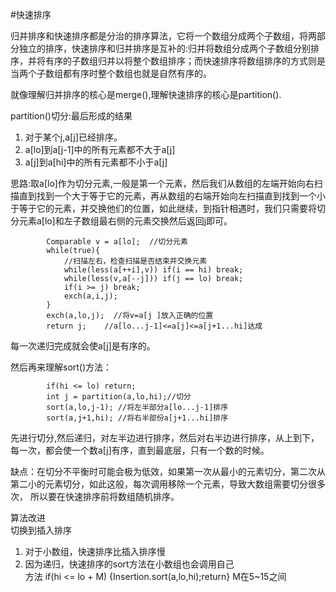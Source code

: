 #快速排序  

归并排序和快速排序都是分治的排序算法，它将一个数组分成两个子数组，将两部分独立的排序，快速排序和归并排序是互补的:归并将数组分成两个子数组分别排序，并将有序的子数组归并以将整个数组排序；而快速排序将数组排序的方式则是当两个子数组都有序时整个数组也就是自然有序的。

就像理解归并排序的核心是merge(),理解快速排序的核心是partition().  

partition()切分:最后形成的结果  
1.  对于某个j,a[j]已经排序。   
2.  a[lo]到a[j-1]中的所有元素都不大于a[j]   
3.  a[j]到a[hi]中的所有元素都不小于a[j]  
  
思路:取a[lo]作为切分元素,一般是第一个元素，然后我们从数组的左端开始向右扫描直到找到一个大于等于它的元素，再从数组的右端开始向左扫描直到找到一个小于等于它的元素，并交换他们的位置，如此继续，到指针相遇时，我们只需要将切分元素a[lo]和左子数组最右侧的元素交换然后返回j即可。  
```
		Comparable v = a[lo];  //切分元素
		while(true){
			//扫描左右，检查扫描是否结束并交换元素
			while(less(a[++i],v)) if(i == hi) break;
			while(less(v,a[--j])) if(j == lo) break;
			if(i >= j) break;
			exch(a,i,j);
		}
		exch(a,lo,j);  //将v=a[j	]放入正确的位置
		return j;    //a[lo...j-1]<=a[j]<=a[j+1...hi]达成
```  

每一次递归完成就会使a[j]是有序的。  

然后再来理解sort()方法：  
```
		if(hi <= lo) return;
		int j = partition(a,lo,hi);//切分
		sort(a,lo,j-1); //将左半部分a[lo...j-1]排序
		sort(a,j+1,hi); //将右半部份a[j+1...hi]排序
```
先进行切分,然后递归，对左半边进行排序，然后对右半边进行排序，从上到下，每一次，都会使一个数a[j]有序，直到最底层，只有一个数的时候。  

缺点：在切分不平衡时可能会极为低效，如果第一次从最小的元素切分，第二次从第二小的元素切分，如此这般，每次调用移除一个元素，导致大数组需要切分很多次， 所以要在快速排序前将数组随机排序。  

算法改进  
切换到插入排序  
1.  对于小数组，快速排序比插入排序慢  
2.  因为递归，快速排序的sort方法在小数组也会调用自己  
方法 if(hi <= lo + M) {Insertion.sort(a,lo,hi);return} M在5~15之间

